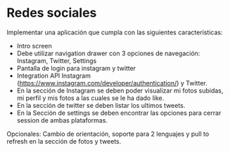# Redes sociales

Implementar una aplicación que cumpla con las siguientes características:

* Intro screen
* Debe utilizar navigation drawer con 3 opciones de navegación: Instagram, Twitter, Settings
* Pantalla de login para instagram y twitter
* Integration API Instagram (https://www.instagram.com/developer/authentication/) y Twitter.
* En la sección de Instagram se deben poder visualizar mi fotos subidas, mi perfil y mis fotos a las cuales se le ha dado like.
* En la sección de twitter se deben listar los ultimos tweets.
* En la Sección de settings se deben encontrar las opciones para cerrar session de ambas plataformas.

Opcionales: Cambio de orientación, soporte para 2 lenguajes y pull to refresh en la sección de fotos y tweets.
